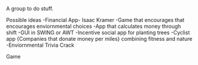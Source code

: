 A group to do stuff.

Possible ideas
-Financial App- Isaac Kramer
-Game that encourages that encourages enviornmental choices
-App that calculates money through shift
-GUI in SWING or AWT
-Incentive social app for planting trees
-Cyclist app
{Companies that donate money per miles} combining fitness and nature
-Enviornmental Trivia Crack



Game
